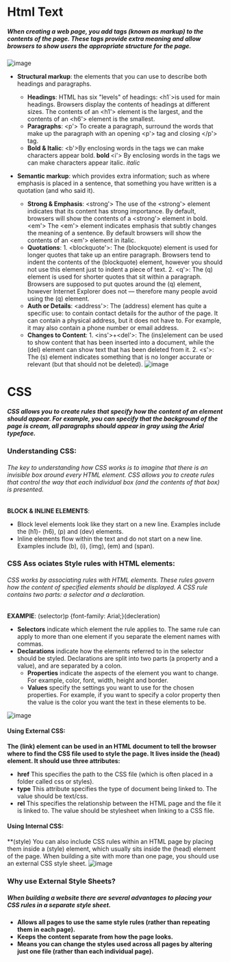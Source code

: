 # Html Text
##### When creating a web page, you add tags (known as markup) to the contents of the page. These tags provide extra meaning and allow browsers to show users the appropriate structure for the page.

![image](https://i.insider.com/60197cf301504a00197fb20f)
+ **Structural markup**: the elements that you can use to describe both headings and paragraphs.
    * **Headings**: HTML has six "levels" of headings: <h1`>is used for main headings.
    Browsers display the contents of headings at different sizes. The contents of an <h1'> element is the largest, and the contents of an <h6'> element is the smallest.
    * **Paragraphs**: <p'> To create a paragraph, surround the words that make up the paragraph with an opening <p'> tag and closing </p'> tag.
    * **Bold & Italic**: <b'>By enclosing words in the tags  we can make characters appear bold.<b> bold </b>
    <i'> By enclosing words in the tags we can make characters appear italic.<i> italic</i>

+ **Semantic markup**: which provides extra information; such as where emphasis is placed in a sentence, that something you have written is a quotation (and who said it).
    * **Strong & Emphasis**: <strong'> The use of the <strong'> element indicates that its content has strong importance. By default, browsers will show the contents of a <strong'> element in bold.  
    <em'> The <em'> element indicates emphasis that subtly changes the meaning of a sentence. By default browsers will show the contents of an <em'> element in italic.
    * **Quotations**: 1. <blockquote'>: The (blockquote) element is used for longer quotes that take up an entire paragraph. Browsers tend to indent the contents of the (blockquote) element, however you should not use this element just to indent a piece of text.
       2. <q'>: The (q) element is used for shorter quotes that sit within a paragraph. Browsers are supposed to put quotes around the (q) element, however Internet Explorer does not — therefore many people avoid using the (q) element.
    * **Auth or Details**: <address'>: The (address) element has quite a specific use: to contain contact details for the author of the page. It can contain a physical address, but it does not have to. For example, it may also contain a phone number or email address.
    * **Changes to Content**: 1. <ins'>+<del'>: The (ins)element can be used to show content that has been inserted into a document, while the (del) element can show text that has been deleted from it.
      2. <s'>: The (s) element indicates something that is no longer accurate or relevant (but that should not be deleted).
      ![image](http://slidetodoc.com/presentation_image_h/12019ed0a9c51770decb5fba02321ff3/image-17.jpg)

# CSS
##### CSS allows you to create rules that specify how the content of an element should appear. For example, you can specify that the background of the page is cream, all paragraphs should appear in gray using the Arial typeface.

### Understanding CSS:
###### The key to understanding how CSS works is to imagine that there is an invisible box around every HTML element. CSS allows you to create rules that control the way that each individual box (and the contents of that box) is presented.

 **BLOCK & INLINE ELEMENTS**: 
 +  Block level elements look like they start on a new line. Examples include the (h1)-
(h6), (p) and (dev) elements. 
 +  Inline elements flow within the text and do not start on a new line. Examples include (b), (i), (img), (em) and (span).

### CSS Ass ociates Style rules with HTML elements:
###### CSS works by associating rules with HTML elements. These rules govern how the content of specified elements should be displayed. A CSS rule contains two parts: a selector and a declaration.
**EXAMPlE**: (selector)p {font-family: Arial;}(decleration)
+ **Selectors** indicate which element the rule applies to. The same rule can apply to more than one element if you separate the element names with commas.
+ **Declarations** indicate how the elements referred to in the selector should be styled. Declarations are split into two parts (a property and a value), and are separated by a colon.
     + **Properties** indicate the aspects of the element you want to change. For example, color, font, width, height and border.
     + **Values** specify the settings you want to use for the chosen properties. For example, if you want to specify a color property then the value is the color you want the text in these elements to be.

![image](https://cdn.codecoda.com/themes/user/site/default/asset/img/blog/css-syntax-definition.jpg)  

#### Using External CSS:
**The (link) element can be used in an HTML document to tell the browser where to find the CSS file used to style the page. It lives inside the (head) element. It should use three attributes:** 
+ **href** This specifies the path to the CSS file (which is often placed in a folder called css or styles).
+ **type** This attribute specifies the type of document being linked to. The value should be text/css.
+ **rel** This specifies the relationship between the HTML page and the file it is linked to. The value should be stylesheet when linking to a CSS file.

#### Using Internal CSS:
**(style) You can also include CSS rules within an HTML page by placing them inside a (style) element, which usually sits inside the (head) element of the page. When building a site with more than one page, you should use an external CSS style sheet.
![image](https://cf.ppt-online.org/files/slide/k/Kbp3XcismqFREgGuz9OBIWY1vDx6MwHVeZQjC5/slide-8.jpg)

### Why use External Style Sheets?
##### When building a website there are several advantages to placing your CSS rules in a separate style sheet. 
+ **Allows all pages to use the same style rules (rather than repeating them in each page).**
+ **Keeps the content separate from how the page looks.**
+ **Means you can change the styles used across all pages
by altering just one file (rather than each individual page).**




